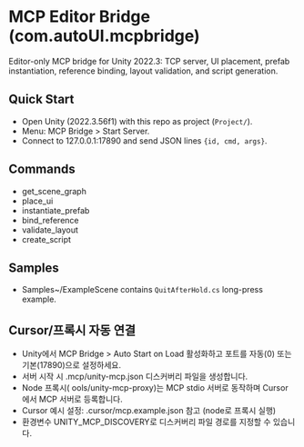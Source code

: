 ﻿# MCP Editor Bridge (com.autoUI.mcpbridge)

Editor-only MCP bridge for Unity 2022.3: TCP server, UI placement, prefab instantiation, reference binding, layout validation, and script generation.

## Quick Start
- Open Unity (2022.3.56f1) with this repo as project (`Project/`).
- Menu: MCP Bridge > Start Server.
- Connect to 127.0.0.1:17890 and send JSON lines `{id, cmd, args}`.

## Commands
- get_scene_graph
- place_ui
- instantiate_prefab
- bind_reference
- validate_layout
- create_script

## Samples
- Samples~/ExampleScene contains `QuitAfterHold.cs` long-press example.


## Cursor/프록시 자동 연결
- Unity에서 MCP Bridge > Auto Start on Load 활성화하고 포트를 자동(0) 또는 기본(17890)으로 설정하세요.
- 서버 시작 시 .mcp/unity-mcp.json 디스커버리 파일을 생성합니다.
- Node 프록시(	ools/unity-mcp-proxy)는 MCP stdio 서버로 동작하며 Cursor에서 MCP 서버로 등록합니다.
- Cursor 예시 설정: .cursor/mcp.example.json 참고 (node로 프록시 실행)
- 환경변수 UNITY_MCP_DISCOVERY로 디스커버리 파일 경로를 지정할 수 있습니다.
